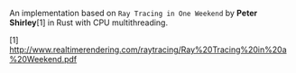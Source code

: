 An implementation based on `Ray Tracing in One Weekend` by **Peter Shirley**[1] in Rust with CPU multithreading.

[1] http://www.realtimerendering.com/raytracing/Ray%20Tracing%20in%20a%20Weekend.pdf